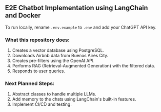 ## E2E Chatbot Implementation using LangChain and Docker

To run locally, rename `.env.example` to `.env` and add your ChatGPT API key.

### What this repository does:

1. Creates a vector database using PostgreSQL.
2. Downloads Airbnb data from Buenos Aires City.
3. Creates pre-filters using the OpenAI API.
4. Performs RAG (Retrieval-Augmented Generation) with the filtered data.
5. Responds to user queries.

### Next Planned Steps:

1. Abstract classes to handle multiple LLMs.
2. Add memory to the chats using LangChain's built-in features.
3. Implement CI/CD and testing.
